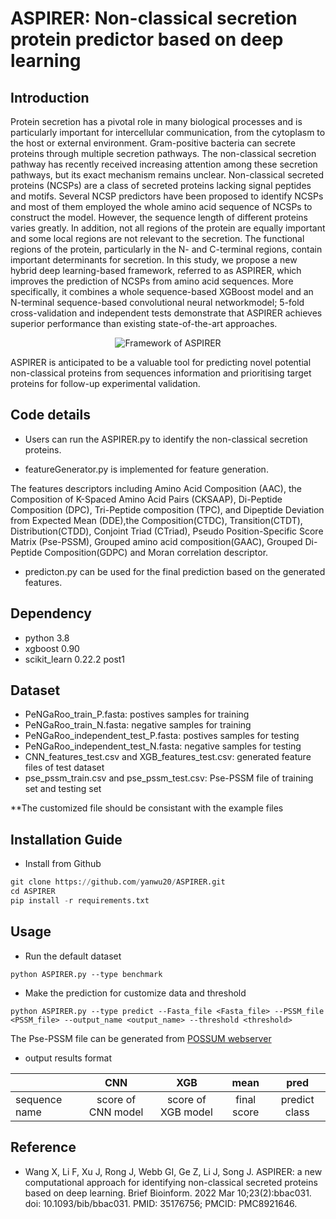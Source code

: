 # ASPIRER: Non-classical secretion protein predictor based on deep learning

## Introduction

<!-- Protein secretion has a pivotal role in maintaining life activities and communication, from the cytoplasm to the host or external environment. Gram-positive bacteria can secrete proteins through multiple secretion pathways. The non-classical secretion pathway has recently received an increasing attention among these secretion pathways, but its mechanism is still unclear.Here, we propose a new hybrid deep learning framework, termed ASPIRER, for non-classical secreted protein (NCSP) identification from amino acid sequences. ASPIRER combines a whole sequence-based XGBoost model and a N-terminal sequence-based convolutional neural network model.
 -->
Protein secretion has a pivotal role in many biological processes and is particularly important for intercellular communication, from the cytoplasm to the host or external environment. Gram-positive bacteria can secrete proteins through multiple secretion pathways. The non-classical secretion pathway has recently received increasing attention among these secretion pathways, but its exact mechanism remains unclear. Non-classical secreted proteins (NCSPs) are a class of secreted proteins lacking signal peptides and motifs. Several NCSP predictors have been proposed to identify NCSPs and most of them employed the whole amino acid sequence of NCSPs to construct the model. However, the sequence length of different proteins varies greatly. In addition, not all regions of the protein are equally important and some local regions are not relevant to the secretion. The functional regions of the protein, particularly in the N- and C-terminal regions, contain important determinants for secretion. In this study, we propose a new hybrid deep learning-based framework, referred to as ASPIRER, which improves the prediction of NCSPs from amino acid sequences. More specifically, it combines a whole sequence-based XGBoost model and an N-terminal sequence-based convolutional neural networkmodel; 5-fold cross-validation and independent tests demonstrate that ASPIRER achieves superior performance than existing state-of-the-art approaches. 

<div align=center><img  src ="https://user-images.githubusercontent.com/49023946/144698328-5afae075-537b-4747-9b6d-53c434478adf.png" alt="Framework of ASPIRER"></div>


ASPIRER is anticipated to be a valuable tool for predicting novel potential non-classical proteins from sequences information and prioritising target proteins for follow-up experimental validation.


## Code details

* Users can run the ASPIRER.py to identify the non-classical secretion proteins. 

* featureGenerator.py is implemented for feature generation. 

The features descriptors including Amino Acid Composition (AAC), the Composition of K-Spaced Amino Acid Pairs (CKSAAP), Di-Peptide Composition (DPC), Tri-Peptide composition (TPC), and Dipeptide Deviation from Expected Mean (DDE),the Composition(CTDC), Transition(CTDT), Distribution(CTDD), Conjoint Triad (CTriad), Pseudo Position-Specific Score Matrix (Pse-PSSM), Grouped amino acid composition(GAAC), Grouped Di-Peptide Composition(GDPC) and Moran correlation descriptor.

* predicton.py can be used for the final prediction based on the generated features.


## Dependency
* python 3.8
* xgboost 0.90
* scikit_learn 0.22.2 post1

## Dataset
* PeNGaRoo_train_P.fasta: postives samples for training 
* PeNGaRoo_train_N.fasta: negative samples for training
* PeNGaRoo_independent_test_P.fasta: postives samples for testing 
* PeNGaRoo_independent_test_N.fasta: negative samples for testing
* CNN_features_test.csv and XGB_features_test.csv: generated feature files of test dataset
* pse_pssm_train.csv and pse_pssm_test.csv: Pse-PSSM file of training set and testing set

**The customized file should be consistant with the example files



## Installation Guide

*  Install from Github 
```python
git clone https://github.com/yanwu20/ASPIRER.git
cd ASPIRER
pip install -r requirements.txt
```

## Usage

* Run the default dataset
```
python ASPIRER.py --type benchmark
```
* Make the prediction for customize data and threshold
```
python ASPIRER.py --type predict --Fasta_file <Fasta_file> --PSSM_file <PSSM_file> --output_name <output_name> --threshold <threshold>
```
The Pse-PSSM file can be generated from [POSSUM webserver](https://possum.erc.monash.edu/)


* output results format

||CNN|XGB|mean|pred|
| ---------- | :-----------:  | :-----------: | :-----------: | :-----------: |
|sequence name|score of CNN model|score of XGB model|final score|predict class|

## Reference
* Wang X, Li F, Xu J, Rong J, Webb GI, Ge Z, Li J, Song J. ASPIRER: a new computational approach for identifying non-classical secreted proteins based on deep learning. Brief Bioinform. 2022 Mar 10;23(2):bbac031. doi: 10.1093/bib/bbac031. PMID: 35176756; PMCID: PMC8921646.
